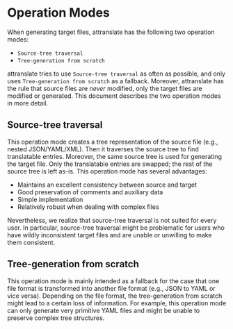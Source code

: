 # Operation Modes

When generating target files, attranslate has the following two operation modes:

- `Source-tree traversal`
- `Tree-generation from scratch`

attranslate tries to use `Source-tree traversal` as often as possible, and only uses `Tree-generation from scratch` as a fallback.
Moreover, attranslate has the rule that source files are *never* modified, only the target files are modified or generated.
This document describes the two operation modes in more detail.

## Source-tree traversal

This operation mode creates a tree representation of the source file (e.g., nested JSON/YAML/XML).
Then it traverses the source tree to find translatable entries.
Moreover, the same source tree is used for generating the target file.
Only the translatable entries are swapped; the rest of the source tree is left as-is.
This operation mode has several advantages:

- Maintains an excellent consistency between source and target
- Good preservation of comments and auxiliary data
- Simple implementation
- Relatively robust when dealing with complex files

Nevertheless, we realize that source-tree traversal is not suited for every user.
In particular, source-tree traversal might be problematic for users who have wildly inconsistent target files and are unable or unwilling to make them consistent.

## Tree-generation from scratch

This operation mode is mainly intended as a fallback for the case that one file format is transformed into another file format (e.g., JSON to YAML or vice versa).
Depending on the file format, the tree-generation from scratch might lead to a certain loss of information.
For example, this operation mode can only generate very primitive YAML files and might be unable to preserve complex tree structures.

